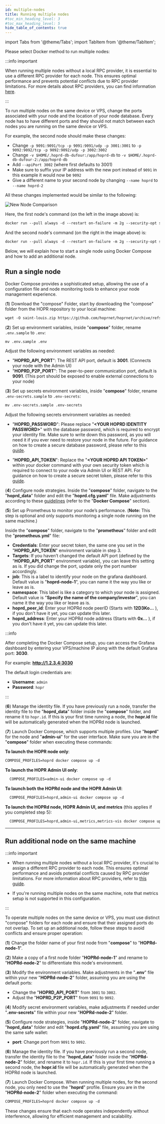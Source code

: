 ```yaml
---
id: multiple-nodes
title: Running multiple nodes
#toc_min_heading_level: 3
#toc_max_heading_level: 5
hide_table_of_contents: true
---
```


import Tabs from '@theme/Tabs';
import TabItem from '@theme/TabItem';

Please select Docker method to run multiple nodes:

<Tabs>
<TabItem value="docker_multiple_nodes" label="Docker">

:::info important

When running multiple nodes without a local RPC provider, it is essential to use a different RPC provider for each node. This ensures optimal performance and prevents potential conflicts due to RPC provider limitations. For more details about RPC providers, you can find information [here](./custom-rpc-provider.md).

:::

To run multiple nodes on the same device or VPS, change the ports associated with your node and the location of your node database. Every node has to have different ports and they should not match between each nodes you are running on the same device or VPS.

For example, the second node should make these changes:

- Change `-p 9091:9091/tcp -p 9091:9091/udp -p 3001:3001` to `-p 9092:9092/tcp -p 9092:9092/udp -p 3002:3002`
- Change `-v $HOME/.hoprd-db-dufour:/app/hoprd-db` to `-v $HOME/.hoprd-db-dufour-2:/app/hoprd-db`
- Add `--apiPort 3002` (where first defaults to 3001)
- Make sure to suffix your IP address with the new port instead of `9091` in this example it would now be `9092`
- Give a different name to your second node by changing `--name hoprd` to `--name hoprd-2`

All these changes implemented would be similar to the following:

![New Node Comparison](/img/node/new-node-comparison.png)

Here, the first node's command (on the left in the image above) is:

```md
docker run --pull always -d --restart on-failure -m 2g --security-opt seccomp=unconfined --platform linux/x86_64 --log-driver json-file --log-opt max-size=100M --log-opt max-file=5 -ti -v $HOME/.hoprd-db-dufour:/app/hoprd-db --name hoprd -p 9091:9091/tcp -p 9091:9091/udp -p 3001:3001 -e RUST_LOG=info europe-west3-docker.pkg.dev/hoprassociation/docker-images/hoprd:stable --network dufour --init --api --announce --identity /app/hoprd-db/.hopr-id-dufour --data /app/hoprd-db --apiHost '0.0.0.0' --apiToken '<YOUR_SECURITY_TOKEN>' --password 'open-sesame-iTwnsPNg0hpagP+o6T0KOwiH9RQ0' --safeAddress <SAFE_WALLET_ADDRESS> --moduleAddress <MODULE_ADDRESS> --host <YOUR_PUBLIC_IP>:9091 --provider <CUSTOM_RPC_PROVIDER>
```
And the second node's command (on the right in the image above) is:

```md
docker run --pull always -d --restart on-failure -m 2g --security-opt seccomp=unconfined --platform linux/x86_64 --log-driver json-file --log-opt max-size=100M --log-opt max-file=5 -ti -v $HOME/.hoprd-db-dufour-2:/app/hoprd-db --name hoprd-2 -p 9092:9092/tcp -p 9092:9092/udp -p 3002:3002 -e RUST_LOG=info europe-west3-docker.pkg.dev/hoprassociation/docker-images/hoprd:stable --network dufour --init --api --announce --identity /app/hoprd-db/.hopr-id-dufour --data /app/hoprd-db --apiHost '0.0.0.0' --apiPort 3002 --apiToken '<YOUR_SECURITY_TOKEN>' --password 'open-sesame-iTwnsPNg0hpagP+o6T0KOwiH9RQ0' --safeAddress <SAFE_WALLET_ADDRESS> --moduleAddress <MODULE_ADDRESS> --host <YOUR_PUBLIC_IP>:9092 --provider <CUSTOM_RPC_PROVIDER>
```

</TabItem>
<TabItem value="docker_compose_multiple_nodes" label="Docker compose">

Below, we will explain how to start a single node using Docker Compose and how to add an additional node.

## Run a single node

Docker Compose provides a sophisticated setup, allowing the use of a configuration file and node monitoring tools to enhance your node management experience.

(**1**) Download the "compose" Folder, start by downloading the "compose" folder from the HOPR repository to your local machine:

```md
wget -O saint-louis.zip https://github.com/hoprnet/hoprnet/archive/refs/heads/master.zip && unzip saint-louis.zip "hoprnet-master/deploy/compose/*" -d extracted_files && mv extracted_files/hoprnet-master/deploy/compose . && rm -rf saint-louis.zip extracted_files
```

(**2**) Set up environment variables, inside "**compose**" folder, rename `.env.sample` to `.env`:

```md
mv .env.sample .env
```

Adjust the following environment variables as needed:

- "**HOPRD_API_PORT**": The REST API port, default is **3001**. (Connects your node with the Admin UI)
- "**HOPRD_P2P_PORT**": The peer-to-peer communication port, default is **9091**. (This port should be exposed to enable external connections to your node)

(**3**) Set up secrets environment variables, inside "**compose**" folder, rename `.env-secrets.sample` to `.env-secrets`:

```md
mv .env-secrets.sample .env-secrets
```

Adjust the following secrets environment variables as needed:

- "**HOPRD_PASSWORD**": Please replace "**\<YOUR HOPRD IDENTITY PASSWORD>**" with the database password, which is required to encrypt your identity file. Make sure to write down this password, as you will need it if you ever need to restore your node in the future. For guidance on how to create a secure database password, please refer to this [guide](./frequently-asked-questions.md#how-do-i-create-a-secure-password-for-the-secret-token-and-database-password). 

- "**HOPRD_API_TOKEN**": Replace the "**\<YOUR HOPRD API TOKEN>**" within your docker command with your own security token which is required to connect to your node via Admin UI or REST API. For guidance on how to create a secure secret token, please refer to this [guide](./frequently-asked-questions.md#how-do-i-create-a-secure-password-for-the-secret-token-and-database-password). 

(**4**) Configure node strategies. Inside the "**compose**" folder, navigate to the "**hoprd_data**" folder and edit the "**hoprd.cfg.yaml**" file. Make adjustments according to these [guidelines](./manage-node-strategies.md) (refer to the "**Docker Compose**" section).

(**5**) Set up Prometheus to monitor your node’s performance. (**Note:** This step is optional and only supports monitoring a single node running on the same machine.)

Inside the "**compose**" folder, navigate to the "**prometheus**" folder and edit the "**prometheus.yml**" file:

- **Credentials**: Enter your secret token, the same one you set in the "**HOPRD_API_TOKEN**" environment variable in step 3.
- **Targets**: If you haven’t changed the default API port (defined by the "**HOPRD_API_PORT**" environment variable), you can leave this setting as is. If you did change the port, update only the port number accordingly.
- **job**: This is a label to identify your node on the grafana dashboard. Default value is "**hoprd-node-1**", you can name it the way you like or leave as is.
- **namespace**: This label is like a category to which your node is assigned. Default value is "**Specify the name of the company/investor**", you can name it the way you like or leave as is.
- **hoprd_peer_id**: Enter your HOPRd node peerID (Starts with **12D3Ko...** ), if you don't have it yet, you can update this later.
- **hoprd_address**: Enter your HOPRd node address (Starts with **0x...** ), if you don't have it yet, you can update this later.

:::info

After completing the Docker Compose setup, you can access the Grafana dashboard by entering your VPS/machine IP along with the default Grafana port: **3030**.

For example: **http://1.2.3.4:3030**

The default login credentials are:

- **Username**: `admin`
- **Password**: `hopr`

:::

(**6**) Manage the identity file. If you have previously run a node, transfer the identity file to the "**hoprd_data**" folder inside the "**compose**" folder, and rename it to `hopr.id`. If this is your first time running a node, the **hopr.id** file will be automatically generated when the HOPRd node is launched.

(**7**) Launch Docker Compose, which supports multiple profiles. Use "**hoprd**" for the node and "**admin-ui**" for the user interface. Make sure you are in the "**compose**" folder when executing these commands:

**To launch the HOPR node only**:
  
```md
COMPOSE_PROFILES=hoprd docker compose up -d
```

**To launch the HOPR Admin UI only**:
```md
  COMPOSE_PROFILES=admin-ui docker compose up -d
```

**To launch both the HOPRd node and the HOPR Admin UI**:
```md
  COMPOSE_PROFILES=hoprd,admin-ui docker compose up -d
```

**To launch the HOPRd node, HOPR Admin UI, and metrics** (this applies if you completed step 5): 
```md
  COMPOSE_PROFILES=hoprd,admin-ui,metrics,metrics-vis docker compose up -d
```

---

## Run additional node on the same machine

:::info important

- When running multiple nodes without a local RPC provider, it's crucial to assign a different RPC provider to each node. This ensures optimal performance and avoids potential conflicts caused by RPC provider limitations. For more information about RPC providers, refer to [this guide](./custom-rpc-provider.md).

- If you're running multiple nodes on the same machine, note that metrics setup is not supported in this configuration.

:::

To operate multiple nodes on the same device or VPS, you must use distinct "compose" folders for each node and ensure that their assigned ports do not overlap. To set up an additional node, follow these steps to avoid conflicts and ensure proper operation:

(**1**) Change the folder name of your first node from "**compose**" to "**HOPRd-node-1**".

(**2**) Make a copy of a first node folder "**HOPRd-node-1**" and rename to "**HOPRd-node-2**" to differentiate this node's environment.

(**3**) Modify the environment variables. Make adjustments in the "**.env**" file within your new "**HOPRd-node-2**" folder, assuming you are using the default ports:
    
- Change the "**HOPRD_API_PORT**" from `3001` to `3002`.
- Adjust the "**HOPRD_P2P_PORT**" from `9091` to `9092`.

(**4**) Modify secret environment variables, make adjustments if needed under "**.env-secrets**" file within your new "**HOPRd-node-2**" folder.

(**5**) Configure node strategies, inside "**HOPRd-node-2**" folder, navigate to "**hoprd_data**" folder and edit "**hoprd.cfg.yaml**" file, assuming you are using the same safe wallet:

- **port**: Change port from `9091` to `9092`.

(**6**) Manage the identity file. If you have previously run a second node, transfer the identity file to the "**hoprd_data**" folder inside the "**HOPRd-node-2**" folder, and rename it to `hopr.id`. If this is your first time running a second node, the **hopr.id** file will be automatically generated when the HOPRd node is launched.

(**7**) Launch Docker Compose. When running multiple nodes, for the second node, you only need to use the "**hoprd**" profile. Ensure you are in the "**HOPRd-node-2**" folder when executing the command:

```md
COMPOSE_PROFILES=hoprd docker compose up -d
```

These changes ensure that each node operates independently without interference, allowing for efficient management and scalability.

</TabItem>
</Tabs>